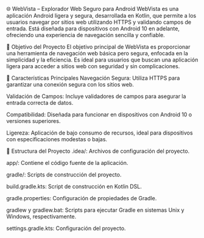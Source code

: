 🌐 WebVista – Explorador Web Seguro para Android
WebVista es una aplicación Android ligera y segura, desarrollada en Kotlin, que permite a los usuarios navegar por sitios web utilizando HTTPS y validando campos de entrada. Está diseñada para dispositivos con Android 10 en adelante, ofreciendo una experiencia de navegación sencilla y confiable.

🎯 Objetivo del Proyecto
El objetivo principal de WebVista es proporcionar una herramienta de navegación web básica pero segura, enfocada en la simplicidad y la eficiencia. Es ideal para usuarios que buscan una aplicación ligera para acceder a sitios web con seguridad y sin complicaciones.

🧩 Características Principales
Navegación Segura: Utiliza HTTPS para garantizar una conexión segura con los sitios web.

Validación de Campos: Incluye validadores de campos para asegurar la entrada correcta de datos.

Compatibilidad: Diseñada para funcionar en dispositivos con Android 10 o versiones superiores.

Ligereza: Aplicación de bajo consumo de recursos, ideal para dispositivos con especificaciones modestas o bajas.

📁 Estructura del Proyecto
.idea/: Archivos de configuración del proyecto.

app/: Contiene el código fuente de la aplicación.

gradle/: Scripts de construcción del proyecto.

build.gradle.kts: Script de construcción en Kotlin DSL.

gradle.properties: Configuración de propiedades de Gradle.

gradlew y gradlew.bat: Scripts para ejecutar Gradle en sistemas Unix y Windows, respectivamente.

settings.gradle.kts: Configuración del proyecto.
